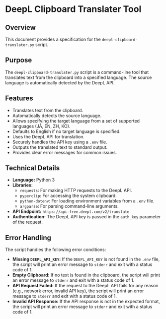 # DeepL Clipboard Translater Tool

## Overview

This document provides a specification for the `deepl-clipboard-translater.py` script.

## Purpose

The `deepl-clipboard-translater.py` script is a command-line tool that translates text from the clipboard into a specified language. The source language is automatically detected by the DeepL API.

## Features

-   Translates text from the clipboard.
-   Automatically detects the source language.
-   Allows specifying the target language from a set of supported languages (JA, EN, ZH, KO).
-   Defaults to English if no target language is specified.
-   Uses the DeepL API for translation.
-   Securely handles the API key using a `.env` file.
-   Outputs the translated text to standard output.
-   Provides clear error messages for common issues.

## Technical Details

-   **Language:** Python 3
-   **Libraries:**
    -   `requests`: For making HTTP requests to the DeepL API.
    -   `pyperclip`: For accessing the system clipboard.
    -   `python-dotenv`: For loading environment variables from a `.env` file.
    -   `argparse`: For parsing command-line arguments.
-   **API Endpoint:** `https://api-free.deepl.com/v2/translate`
-   **Authentication:** The DeepL API key is passed in the `auth_key` parameter of the request.

## Error Handling

The script handles the following error conditions:

-   **Missing `DEEPL_API_KEY`:** If the `DEEPL_API_KEY` is not found in the `.env` file, the script will print an error message to `stderr` and exit with a status code of 1.
-   **Empty Clipboard:** If no text is found in the clipboard, the script will print an error message to `stderr` and exit with a status code of 1.
-   **API Request Failed:** If the request to the DeepL API fails for any reason (e.g., network error, invalid API key), the script will print an error message to `stderr` and exit with a status code of 1.
-   **Invalid API Response:** If the API response is not in the expected format, the script will print an error message to `stderr` and exit with a status code of 1.
